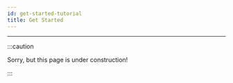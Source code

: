 ```yaml
---
id: get-started-tutorial
title: Get Started
---
```


----------------

:::caution

Sorry, but this page is under construction!

:::
